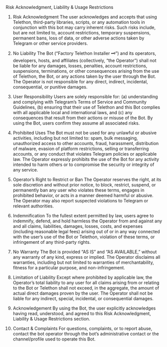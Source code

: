 Risk Acknowledgment, Liability & Usage Restrictions

1. Risk Acknowledgment
The user acknowledges and accepts that using Telethon, third-party libraries, scripts, or any automation tools in conjunction with this bot may carry inherent risks. Such risks include, but are not limited to, account restrictions, temporary suspensions, permanent bans, loss of data, or other adverse actions taken by Telegram or other service providers.


2. No Liability
The Bot (“Factory Telethon Installer 🗝️”) and its operators, developers, hosts, and affiliates (collectively, “the Operator”) shall not be liable for any damages, losses, penalties, account restrictions, suspensions, terminations, or other consequences arising from the use of Telethon, the Bot, or any actions taken by the user through the Bot. The Operator is not responsible for any direct, indirect, incidental, consequential, or punitive damages.


3. User Responsibility
Users are solely responsible for: (a) understanding and complying with Telegram’s Terms of Service and Community Guidelines, (b) ensuring that their use of Telethon and this Bot complies with all applicable local and international laws, and (c) any consequences that result from their actions or misuse of the Bot. By using the Bot, users confirm they assume all associated risks.


4. Prohibited Uses
The Bot must not be used for any unlawful or abusive activities, including but not limited to: spam, bulk messaging, unauthorized access to other accounts, fraud, harassment, distribution of malware, evasion of platform restrictions, selling or transferring accounts, or any conduct that violates Telegram policies or applicable law. The Operator expressly prohibits the use of the Bot for any activity intended to harm others or to compromise the security or integrity of any service.


5. Operator’s Right to Restrict or Ban
The Operator reserves the right, at its sole discretion and without prior notice, to block, restrict, suspend, or permanently ban any user who violates these terms, engages in prohibited behavior, or acts in a manner deemed harmful or abusive. The Operator may also report suspected violations to Telegram or relevant authorities.


6. Indemnification
To the fullest extent permitted by law, users agree to indemnify, defend, and hold harmless the Operator from and against any and all claims, liabilities, damages, losses, costs, and expenses (including reasonable legal fees) arising out of or in any way connected with the user’s use of the Bot or Telethon, violation of these terms, or infringement of any third-party rights.


7. No Warranty
The Bot is provided “AS IS” and “AS AVAILABLE,” without any warranty of any kind, express or implied. The Operator disclaims all warranties, including but not limited to warranties of merchantability, fitness for a particular purpose, and non-infringement.


8. Limitation of Liability
Except where prohibited by applicable law, the Operator’s total liability to any user for all claims arising from or relating to the Bot or Telethon shall not exceed, in the aggregate, the amount of actual direct damages proven by the user. The Operator shall not be liable for any indirect, special, incidental, or consequential damages.


9. Acknowledgement
By using the Bot, the user explicitly acknowledges having read, understood, and agreed to this Risk Acknowledgment, Liability & Usage Restrictions section.


10. Contact & Complaints
For questions, complaints, or to report abuse, contact the bot operator through the bot’s administrative contact or the channel/profile used to operate this Bot.
